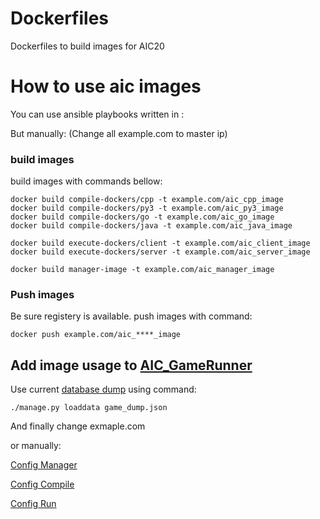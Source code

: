 # Dockerfiles
Dockerfiles to build images for AIC20 

# How to use aic images

You can use ansible playbooks written in :

But manually:
(Change all example.com to master ip)

### build images

build images with commands bellow:
```
docker build compile-dockers/cpp -t example.com/aic_cpp_image
docker build compile-dockers/py3 -t example.com/aic_py3_image
docker build compile-dockers/go -t example.com/aic_go_image
docker build compile-dockers/java -t example.com/aic_java_image

docker build execute-dockers/client -t example.com/aic_client_image
docker build execute-dockers/server -t example.com/aic_server_image

docker build manager-image -t example.com/aic_manager_image
```

### Push images

Be sure registery is available.
push images with command:
```.env
docker push example.com/aic_****_image
```

## Add image usage to [AIC_GameRunner](https://github.com/SharifAIChallenge/AIC_GameRunner)

Use current [database dump](game_dump.json) using command:
```
./manage.py loaddata game_dump.json
```
And finally change exmaple.com


or manually:

[Config Manager](MANAGER.md)

[Config Compile](COMPILE.md)

[Config Run](RUN.md)


